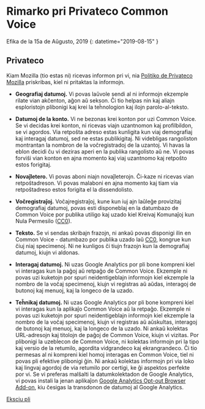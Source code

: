 # Rimarko pri Privateco Common Voice

Efika de la 15a de Aŭgusto, 2019 {: datetime="2019-08-15" }

## Privateco

Kiam Mozilla (tio estas ni) ricevas informon pri vi, nia [Politiko de Privateco Mozilla](https://www.mozilla.org/privacy) priskribas, kiel ni pritaktas la informojn.

* **Geografiaj datumoj.** Vi povas laŭvole sendi al ni informojn ekzemple rilate vian akĉenton, aĝon aŭ sekson. Ĉi tio helpas nin kaj aliajn esploristojn plibonigi kaj krei la teĥnologion kaj ilojn parolo-al-teksto. 

* **Datumoj de la konto.** Vi ne bezonas krei konton por uzi Common Voice. Se vi decidas krei konton, ni ricevas viajn uzantnomon kaj profilbildon, se vi agordos. Via retpoŝta adreso estas kunligita kun viaj demografiaj kaj interagaj datumoj, sed ne estas publikigitaj. Ni videbligas rangoliston montrantan la nombron de la voĉregistradoj de la uzantoj. Vi havas la eblon decidi ĉu vi deziras aperi en la publika rangolisto aŭ ne. Vi povas forviŝi vian konton en ajna momento kaj viaj uzantnomo kaj retpoŝto estos forigitaj.

* **Novaĵletero.** Vi povas aboni niajn novaĵleterojn. Ĉi-kaze ni ricevas vian retpoŝtadreson. Vi povas malaboni en ajna momento kaj tiam via retpoŝtadreso estos forigita el la dissendolisto.

* **Voĉregistraĵoj.** Voĉajregistraĵoj, kune kun iuj ajn laŭleĝe provizitaj demografiaj datumoj, povas esti disponeblaj en la datumbazo de Common Voice por publika utiligo kaj uzado kiel Kreivaj Komunaĵoj kun Nula Permesilo ([CC0](https://creativecommons.org/publicdomain/zero/1.0/)).

* **Teksto.** Se vi sendas skribajn frazojn, ni ankaŭ povas disponigi ilin en Common Voice - datumbazo por publika uzado laŭ [CC0](https://creativecommons.org/publicdomain/zero/1.0/), kongrue kun ĉiuj niaj specimenoj. Ni ne kunligos ĉi tiujn frazojn kun la demografiaj datumoj, kiujn vi aldonas.

* **Interagaj datumoj.** Ni uzas Google Analytics por pli bone kompreni kiel vi interagas kun la paĝoj aŭ retpaĝo de Common Voice. Ekzemple ni povas uzi kuketojn por spuri neidentigeblajn informojn kiel ekzemple la nombro de la voĉaj specimenoj, kiujn vi registras aŭ aŭdas, interagoj de butonoj kaj menuoj, kaj la longeco de la uzado.

* **Teĥnikaj datumoj.** Ni uzas Google Analytics por pli bone kompreni kiel vi interagas kun la aplikaĵo Common Voice aŭ la retpaĝo. Ekzemple ni povas uzi kuketojn por spuri neidentigeblajn informojn kiel ekzemple la nombro de la voĉaj specimenoj, kiujn vi registras aŭ aŭskultas, interagoj de butonoj kaj menuoj, kaj la longeco de la uzado. Ni ankaŭ kolektas URL-adresojn kaj titolojn de paĝoj de Common Voice, kiujn vi vizitas. Por plibonigi la uzeblecon de Common Voice, ni kolektas informojn pri la tipo kaj versio de la retumilo, agordita vidgrandeco kaj ekrangrandeco. Ĉi tio permesas al ni kompreni kiel homoj interagas en Common Voice, tiel ni povas pli efektive plibonigi ĝin. Ni ankaŭ kolektas informojn pri via loko kaj lingvaj agordoj de via retumilo por certigi, ke ĝi aspektos perfekte por vi. Se vi preferas malŝalti la datumkolektadon de Google Analytics, vi povas instali la jenan aplikaĵon [Google Analytics Opt-out Browser Add-on](https://tools.google.com/dlpage/gaoptout), kiu ĉesigas la transdonon de datumoj al Google Analytics.

[Eksciu pli](https://github.com/common-voice/common-voice/blob/main/docs/data_dictionary.md)

